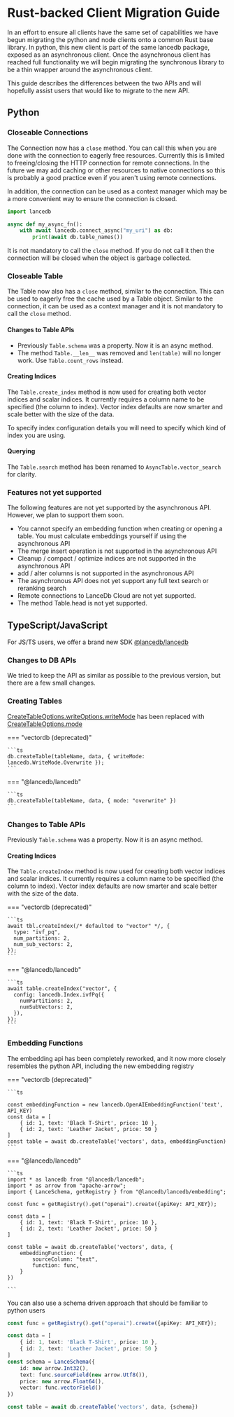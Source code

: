 # Rust-backed Client Migration Guide

In an effort to ensure all clients have the same set of capabilities we have begun migrating the
python and node clients onto a common Rust base library. In python, this new client is part of
the same lancedb package, exposed as an asynchronous client. Once the asynchronous client has
reached full functionality we will begin migrating the synchronous library to be a thin wrapper
around the asynchronous client.

This guide describes the differences between the two APIs and will hopefully assist users
that would like to migrate to the new API.

## Python
### Closeable Connections

The Connection now has a `close` method. You can call this when
you are done with the connection to eagerly free resources. Currently
this is limited to freeing/closing the HTTP connection for remote
connections. In the future we may add caching or other resources to
native connections so this is probably a good practice even if you
aren't using remote connections.

In addition, the connection can be used as a context manager which may
be a more convenient way to ensure the connection is closed.

```python
import lancedb

async def my_async_fn():
    with await lancedb.connect_async("my_uri") as db:
        print(await db.table_names())
```

It is not mandatory to call the `close` method. If you do not call it
then the connection will be closed when the object is garbage collected.

### Closeable Table

The Table now also has a `close` method, similar to the connection. This
can be used to eagerly free the cache used by a Table object. Similar to
the connection, it can be used as a context manager and it is not mandatory
to call the `close` method.

#### Changes to Table APIs

- Previously `Table.schema` was a property. Now it is an async method.
- The method `Table.__len__` was removed and `len(table)` will no longer
  work. Use `Table.count_rows` instead.

#### Creating Indices

The `Table.create_index` method is now used for creating both vector indices
and scalar indices. It currently requires a column name to be specified (the
column to index). Vector index defaults are now smarter and scale better with
the size of the data.

To specify index configuration details you will need to specify which kind of
index you are using.

#### Querying

The `Table.search` method has been renamed to `AsyncTable.vector_search` for
clarity.

### Features not yet supported

The following features are not yet supported by the asynchronous API. However,
we plan to support them soon.

- You cannot specify an embedding function when creating or opening a table.
  You must calculate embeddings yourself if using the asynchronous API
- The merge insert operation is not supported in the asynchronous API
- Cleanup / compact / optimize indices are not supported in the asynchronous API
- add / alter columns is not supported in the asynchronous API
- The asynchronous API does not yet support any full text search or reranking
  search
- Remote connections to LanceDb Cloud are not yet supported.
- The method Table.head is not yet supported.

## TypeScript/JavaScript

For JS/TS users, we offer a brand new SDK [@lancedb/lancedb](https://www.npmjs.com/package/@lancedb/lancedb)

### Changes to DB APIs

We tried to keep the API as similar as possible to the previous version, but there are a few small changes.

### Creating Tables

[CreateTableOptions.writeOptions.writeMode](./javascript/interfaces/WriteOptions.md#writemode) has been replaced with [CreateTableOptions.mode](./js/interfaces/CreateTableOptions.md#mode)

=== "vectordb (deprecated)"

    ```ts
    db.createTable(tableName, data, { writeMode: lancedb.WriteMode.Overwrite });
    ```

=== "@lancedb/lancedb"

    ```ts
    db.createTable(tableName, data, { mode: "overwrite" })
    ```

### Changes to Table APIs

Previously `Table.schema` was a property. Now it is an async method.

#### Creating Indices

The `Table.createIndex` method is now used for creating both vector indices
and scalar indices. It currently requires a column name to be specified (the
column to index). Vector index defaults are now smarter and scale better with
the size of the data.

=== "vectordb (deprecated)"

    ```ts
    await tbl.createIndex(/* defaulted to "vector" */, {
      type: "ivf_pq",
      num_partitions: 2,
      num_sub_vectors: 2,
    });
    ```

=== "@lancedb/lancedb"

    ```ts
    await table.createIndex("vector", {
      config: lancedb.Index.ivfPq({
        numPartitions: 2,
        numSubVectors: 2,
      }),
    });
    ```

### Embedding Functions

The embedding api has been completely reworked, and it now more closely resembles the python API, including the new embedding registry

=== "vectordb (deprecated)"

    ```ts

    const embeddingFunction = new lancedb.OpenAIEmbeddingFunction('text', API_KEY)
    const data = [
        { id: 1, text: 'Black T-Shirt', price: 10 },
        { id: 2, text: 'Leather Jacket', price: 50 }
    ]
    const table = await db.createTable('vectors', data, embeddingFunction)
    ```

=== "@lancedb/lancedb"

    ```ts
    import * as lancedb from "@lancedb/lancedb";
    import * as arrow from "apache-arrow";
    import { LanceSchema, getRegistry } from "@lancedb/lancedb/embedding";

    const func = getRegistry().get("openai").create({apiKey: API_KEY});

    const data = [
        { id: 1, text: 'Black T-Shirt', price: 10 },
        { id: 2, text: 'Leather Jacket', price: 50 }
    ]

    const table = await db.createTable('vectors', data, {
        embeddingFunction: {
            sourceColumn: "text",
            function: func,
        }
    })

    ```

You can also use a schema driven approach that should be familiar to python users

```ts
const func = getRegistry().get("openai").create({apiKey: API_KEY});

const data = [
    { id: 1, text: 'Black T-Shirt', price: 10 },
    { id: 2, text: 'Leather Jacket', price: 50 }
]
const schema = LanceSchema({
    id: new arrow.Int32(),
    text: func.sourceField(new arrow.Utf8()),
    price: new arrow.Float64(),
    vector: func.vectorField()
})

const table = await db.createTable('vectors', data, {schema})

```
